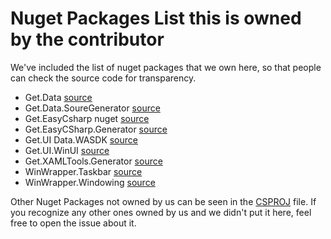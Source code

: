 # Nuget Packages List this is owned by the contributor

We've included the list of nuget packages that we own here, so that people can check the source code for transparency.

- Get.Data [source](https://github.com/GetGet99/Get.Data)
- Get.Data.SoureGenerator [source](https://github.com/GetGet99/Get.Data)
- Get.EasyCsharp nuget [source](https://github.com/GetGet99/Get.EasyCSharp)
- Get.EasyCSharp.Generator [source](https://github.com/GetGet99/Get.EasyCSharp)
- Get.UI Data.WASDK [source](https://github.com/Gtudios-UI/UI-Data)
- Get.UI.WinUI [source](https://github.com/GetGet99/Get.UI)
- Get.XAMLTools.Generator [source](https://github.com/GetGet99/Get.XAMLTools)
- WinWrapper.Taskbar [source](https://github.com/GetGet99/WinWrapper)
- WinWrapper.Windowing [source](https://github.com/GetGet99/WinWrapper)

Other Nuget Packages not owned by us can be seen in the
[CSPROJ](https://github.com/Windows-Apps-Hub/UnitedSets/blob/master/UnitedSets/UnitedSets.csproj) file. If you recognize any other ones owned
by us and we didn't put it here, feel free to open the issue about it.
